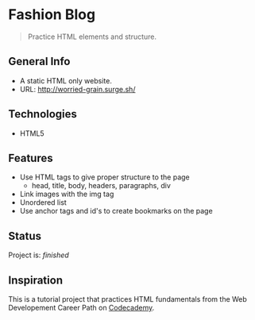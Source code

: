 # Fashion Blog

> Practice HTML elements and structure.


## General Info
* A static HTML only website.
* URL: http://worried-grain.surge.sh/


## Technologies
* HTML5


## Features
* Use HTML tags to give proper structure to the page
    * head, title, body, headers, paragraphs, div
* Link images with the img tag
* Unordered list
* Use anchor tags and id's to create bookmarks on the page


## Status
Project is: _finished_

## Inspiration
This is a tutorial project that practices HTML fundamentals from the Web Developement Career Path on [Codecademy](https://www.codecademy.com/learn).